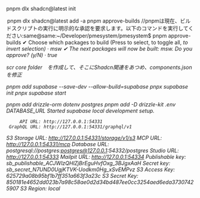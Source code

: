 pnpm dlx shadcn@latest init


 pnpm dlx shadcn@latest add -a
pnpm approve-builds //pnpmは現在、ビルドスクリプトの実行に明示的な承認を要求します。以下のコマンドを実行してください:​
same@same:~/Developer/pmesystem/pmesystem$ pnpm approve-builds
✔ Choose which packages to build (Press <space> to select, <a> to toggle all, <i> to invert selection) · msw
✔ The next packages will now be built: msw.
Do you approve? (y/N) · true

scr core folder　を作成して、そこにShadcn関連をあつめ、components.jsonを修正

pnpm add supabase --save-dev --allow-build=supabase
pnpx supabase init
pnpx supabase start

pnpm add drizzle-orm dotenv postgres
pnpm add -D drizzle-kit
.env DATABASE_URL
Started supabase local development setup.

         API URL: http://127.0.0.1:54331
     GraphQL URL: http://127.0.0.1:54331/graphql/v1
  S3 Storage URL: http://127.0.0.1:54331/storage/v1/s3
         MCP URL: http://127.0.0.1:54331/mcp
    Database URL: postgresql://postgres:postgres@127.0.0.1:54332/postgres
      Studio URL: http://127.0.0.1:54333
     Mailpit URL: http://127.0.0.1:54334
 Publishable key: sb_publishable_ACJWlzQHlZjBrEguHvfOxg_3BJgxAaH
      Secret key: sb_secret_N7UND0UgjKTVK-Uodkm0Hg_xSvEMPvz
   S3 Access Key: 625729a08b95bf1b7ff351a663f3a23c
   S3 Secret Key: 850181e4652dd023b7a98c58ae0d2d34bd487ee0cc3254aed6eda37307425907
       S3 Region: local

